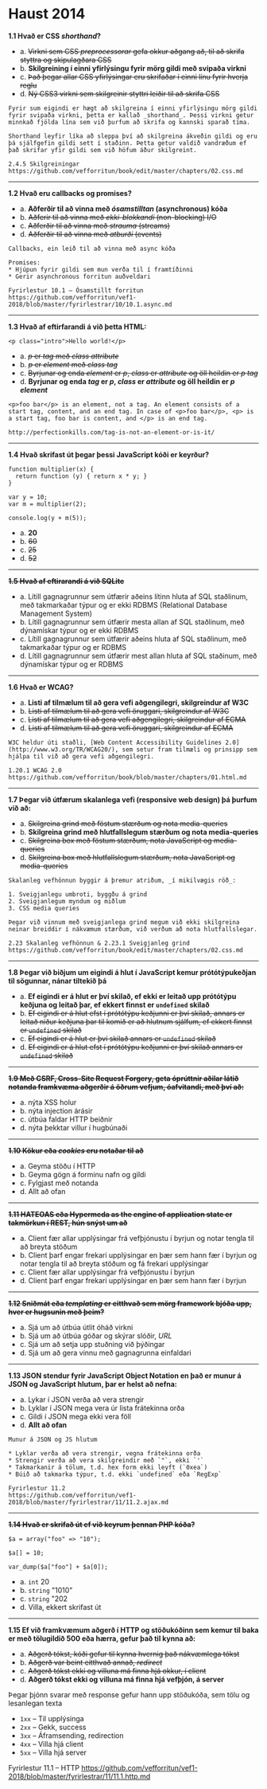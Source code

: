 # Haust 2014

**1.1 Hvað er CSS *shorthand*?**

- a. ~~Virkni sem CSS *preprocessorar* gefa okkur aðgang að, til að skrifa styttra og skipulagðara CSS~~
- b. __Skilgreining í einni yfirlýsingu fyrir mörg gildi með svipaða virkni__
- c. ~~Það þegar allar CSS yfirlýsingar eru skrifaðar í einni línu fyrir hverja reglu~~
- d. ~~Ný CSS3 virkni sem skilgreinir styttri leiðir til að skrifa CSS~~
```
Fyrir sum eigindi er hægt að skilgreina í einni yfirlýsingu mörg gildi fyrir svipaða virkni, þetta er kallað _shorthand_. Þessi virkni getur minnkað fjölda lína sem við þurfum að skrifa og kannski sparað tíma.

Shorthand leyfir líka að sleppa því að skilgreina ákveðin gildi og eru þá sjálfgefin gildi sett í staðinn. Þetta getur valdið vandræðum ef það skrifar yfir gildi sem við höfum áður skilgreint.

2.4.5 Skilgreiningar
https://github.com/vefforritun/book/edit/master/chapters/02.css.md
```
---

**1.2 Hvað eru callbacks og promises?**

- a. __Aðferðir til að vinna með *ósamstilltan* (asynchronous) kóða__
- b. ~~Aðferir til að vinna með *ekki-blokkandi* (non-blocking) I/O~~
- c. ~~Aðferðir til að vinna með *strauma* (streams)~~
- d. ~~Aðferðir til að vinna með *atburði* (events)~~
```
Callbacks, ein leið til að vinna með async kóða

Promises:
* Hjúpun fyrir gildi sem mun verða til í framtíðinni
* Gerir asynchronous forritun auðveldari

Fyrirlestur 10.1 – Ósamstillt forritun
https://github.com/vefforritun/vef1-2018/blob/master/fyrirlestrar/10/10.1.async.md
```
---

**1.3 Hvað af eftirfarandi á við þetta HTML:**
```
<p class="intro">Hello world!</p>
```
- a. ~~*p* er *tag* með *class* *attribute*~~
- b. ~~*p* er *element* með *class* *tag*~~
- c. ~~Byrjunar og enda *element* er *p*, *class* er *attribute* og öll heildin er *p* *tag*~~
- d. __Byrjunar og enda *tag* er *p*, *class* er *attribute* og öll heildin er *p* *element*__
```
<p>foo bar</p> is an element, not a tag. An element consists of a start tag, content, and an end tag. In case of <p>foo bar</p>, <p> is a start tag, foo bar is content, and </p> is an end tag.

http://perfectionkills.com/tag-is-not-an-element-or-is-it/
```
---

**1.4 Hvað skrifast út þegar þessi JavaScript kóði er keyrður?**
```
function multiplier(x) {
  return function (y) { return x * y; }
}

var y = 10;
var m = multiplier(2);

console.log(y + m(5));
```

- a. __20__
- b. ~~60~~
- c. ~~25~~
- d. ~~52~~
---
 
 **~~1.5 Hvað af eftirarandi á við SQLite~~**
 
- a. Lítill gagnagrunnur sem útfærir aðeins lítinn hluta af SQL staðlinum, með takmarkaðar týpur og er ekki RDBMS (Relational Database Management System)
- b. Lítill gagnagrunnur sem útfærir mesta allan af SQL staðlinum, með dýnamískar týpur og er ekki RDBMS
- c. Lítill gagnagrunnur sem útfærir aðeins hluta af SQL staðlinum, með takmarkaðar týpur og er RDBMS
- d. Lítill gagnagrunnur sem útfærir mest allan hluta af SQL staðinum, með dýnamískar týpur og er RDBMS
 ---
 
 **1.6 Hvað er WCAG?**

- a. __Listi af tilmælum til að gera vefi aðgengilegri, skilgreindur af W3C__
- b. ~~Listi af tilmælum til að gera vefi öruggari, skilgreindur af W3C~~
- c. ~~Listi af tilmælum til að gera vefi aðgengilegri, skilgreindur af ECMA~~
- d. ~~Listi af tilmælum til að gera vefi öruggari, skilgreindur af ECMA~~
```
W3C heldur úti staðli, [Web Content Accessibility Guidelines 2.0](http://www.w3.org/TR/WCAG20/), sem setur fram tilmæli og prinsipp sem hjálpa til við að gera vefi aðgengilegri.

1.20.1 WCAG 2.0
https://github.com/vefforritun/book/blob/master/chapters/01.html.md
```
---
 
**1.7 Þegar við útfærum skalanlega vefi (responsive web design) þá þurfum við að:**
 
- a. ~~Skilgreina grind með föstum stærðum og nota media-queries~~
- b. __Skilgreina grind með hlutfallslegum stærðum og nota media-queries__
- c. ~~Skilgreina box með föstum stærðum, nota JavaScript og media-queries~~
- d. ~~Skilgreina box með hlutfallslegum stærðum, nota JavaScript og media-queries~~
```
Skalanleg vefhönnun byggir á þremur atriðum, _í mikilvægis röð_:

1. Sveigjanlegu umbroti, byggðu á grind
2. Sveigjanlegum myndum og miðlum
3. CSS media queries

Þegar við vinnum með sveigjanlega grind megum við ekki skilgreina neinar breiddir í nákvæmum stærðum, við verðum að nota hlutfallslegar. 

2.23 Skalanleg vefhönnun & 2.23.1 Sveigjanleg grind
https://github.com/vefforritun/book/edit/master/chapters/02.css.md
```
---

**1.8 Þegar við biðjum um eigindi á hlut í JavaScript kemur prótótýpukeðjan til sögunnar, nánar tiltekið þá**
 
- a. __Ef eigindi er á hlut er því skilað, ef ekki er leitað upp prótótýpu keðjuna og leitað þar, ef ekkert finnst er `undefined` skilað__
- b. ~~Ef eigindi er á hlut efst í prótótýpu keðjunni er því skilað, annars er leitað niður keðjuna þar til komið er að hlutnum sjálfum, ef ekkert finnst er `undefined` skilað~~
- c. ~~Ef eigindi er á hlut er því skilað annars er `undefined` skilað~~
- d. ~~Ef eigindi er á hlut efst í prótótýpu keðjunni er því skilað annars er `undefined` skilað~~
---

**~~1.9 Með CSRF, Cross-Site Request Forgery, geta óprúttnir aðilar látið notanda framkvæma aðgerðir á öðrum vefjum, óafvitandi, með því að:~~**
 
- a. nýta XSS holur
- b. nýta injection árásir
- c. útbúa faldar HTTP beiðnir
- d. nýta þekktar villur í hugbúnaði
---
 
**~~1.10 Kökur eða *cookies* eru notaðar til að~~**

- a. Geyma stöðu í HTTP
- b. Geyma gögn á forminu nafn og gildi
- c. Fylgjast með notanda
- d. Allt að ofan
---

**~~1.11 HATEOAS eða Hypermeda as the engine of application state er takmörkun í REST, hún snýst um að~~**

- a. Client fær allar upplýsingar frá vefþjónustu í byrjun og notar tengla til að breyta stöðum
- b. Client þarf engar frekari upplýsingar en þær sem hann fær í byrjun og notar tengla til að breyta stöðum og fá frekari upplýsingar
- c. Client fær allar upplýsingar frá vefþjónustu í byrjun
- d. Client þarf engar frekari upplýsingar en þær sem hann fær í byrjun
---

**~~1.12 Sniðmát eða *templating* er eitthvað sem mörg framework bjóða upp, hver er hugsunin með þeim?~~**

- a. Sjá um að útbúa útlit óháð virkni
- b. Sjá um að útbúa góðar og skýrar slóðir, *URL*
- c. Sjá um að setja upp stuðning við þýðingar
- d. Sjá um að gera vinnu með gagnagrunna einfaldari
---

**1.13 JSON stendur fyrir JavaScript Object Notation en það er munur á JSON og JavaScript hlutum, þar er helst að nefna:**

- a. Lykar í JSON verða að vera strengir
- b. Lyklar í JSON mega vera úr lista frátekinna orða
- c. Gildi í JSON mega ekki vera föll
- d. __Allt að ofan__
```
Munur á JSON og JS hlutum

* Lyklar verða að vera strengir, vegna frátekinna orða
* Strengir verða að vera skilgreindir með `"`, ekki `'`
* Takmarkanir á tölum, t.d. hex form ekki leyft (`0xea`)
* Búið að takmarka týpur, t.d. ekki `undefined` eða `RegExp`

Fyrirlestur 11.2
https://github.com/vefforritun/vef1-2018/blob/master/fyrirlestrar/11/11.2.ajax.md
```
---

**~~1.14 Hvað er skrifað út ef við keyrum þennan PHP kóða?~~**
```
$a = array("foo" => "10");

$a[] = 10;

var_dump($a["foo"] + $a[0]);
```

- a. `int` 20
- b. `string` "1010"
- c. `string` "202
- d. Villa, ekkert skrifast út
---

**1.15 Ef við framkvæmum aðgerð í HTTP og stöðukóðinn sem kemur til baka er með tölugildið 500 eða hærra, gefur það til kynna að:**

- a. ~~Aðgerð tókst, kóði gefur til kynna hvernig það nákvæmlega tókst~~
- b. ~~Aðgerð var beint eitthvað annað, *redirect*~~
- c. ~~Aðgerð tókst ekki og villuna má finna hjá okkur, í client~~
- d. __Aðgerð tókst ekki og villuna má finna hjá vefþjón, á server__

Þegar þjónn svarar með response gefur hann upp stöðukóða, sem tölu og lesanlegan texta

* `1xx` – Til upplýsinga
* `2xx` – Gekk, success
* `3xx` – Áframsending, redirection
* `4xx` – Villa hjá client
* `5xx` – Villa hjá server

Fyrirlestur 11.1 – HTTP
https://github.com/vefforritun/vef1-2018/blob/master/fyrirlestrar/11/11.1.http.md
